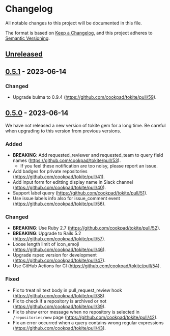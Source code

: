 # Changelog

All notable changes to this project will be documented in this file.

The format is based on [Keep a Changelog](https://keepachangelog.com/en/1.1.0/),
and this project adheres to [Semantic Versioning](https://semver.org/spec/v2.0.0.html).

## [Unreleased]

## [0.5.1] - 2023-06-14

### Changed

- Upgrade bulma to 0.9.4 (https://github.com/cookpad/tokite/pull/59).

## [0.5.0] - 2023-06-14

We have not released a new version of tokite gem for a long time. Be careful when upgrading to this version from previous versions.

### Added

- **BREAKING**: Add requested_reviewer and requested_team to query field names (https://github.com/cookpad/tokite/pull/53).
    - If you feel these notification are too noisy, please report an issue.
- Add badges for private repositories (https://github.com/cookpad/tokite/pull/41).
- Add input form for editting display name in Slack channel (https://github.com/cookpad/tokite/pull/40).
- Support label query (https://github.com/cookpad/tokite/pull/51).
- Use issue labels info also for issue_comment event (https://github.com/cookpad/tokite/pull/56).

### Changed

- **BREAKING**: Use Ruby 2.7 (https://github.com/cookpad/tokite/pull/52).
- **BREAKING**: Upgrade to Rails 5.2 (https://github.com/cookpad/tokite/pull/57).
- Loose length limit of icon_emoji (https://github.com/cookpad/tokite/pull/46).
- Upgrade rspec version for development (https://github.com/cookpad/tokite/pull/47).
- Use GitHub Actions for CI (https://github.com/cookpad/tokite/pull/54).

### Fixed

- Fix to treat nil text body in pull_request_review hook (https://github.com/cookpad/tokite/pull/38).
- Fix to check if a repository is archived or not (https://github.com/cookpad/tokite/pull/39).
- Fix to show error message when no repository is selected in `/repositories/new` page (https://github.com/cookpad/tokite/pull/42).
- Fix an error occurred when a query contains wrong regular expressions (https://github.com/cookpad/tokite/pull/43).


[Unreleased]: https://github.com/cookpad/tokite/compare/v0.5.1...HEAD
[0.5.1]: https://github.com/cookpad/tokite/compare/v0.5.0...v0.5.1
[0.5.0]: https://github.com/cookpad/tokite/compare/v0.4.1...v0.5.0
